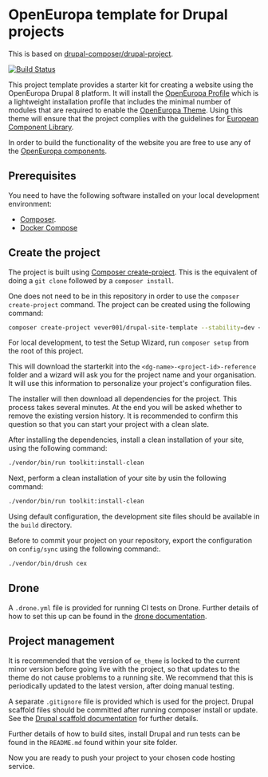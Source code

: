 # OpenEuropa template for Drupal projects

This is based on [drupal-composer/drupal-project](https://github.com/drupal-composer/drupal-project).

[![Build Status](https://drone.fpfis.eu/api/badges/openeuropa/drupal-site-template/status.svg?branch=master)](https://drone.fpfis.eu/openeuropa/drupal-site-template)

This project template provides a starter kit for creating a website using the
OpenEuropa Drupal 8 platform. It will install the [OpenEuropa Profile](https://github.com/openeuropa/oe_profile)
which is a lightweight installation profile that includes the minimal number
of modules that are required to enable the [OpenEuropa Theme](https://github.com/openeuropa/oe_theme).
Using this theme will ensure that the project complies with the guidelines for
[European Component Library](https://github.com/ec-europa/europa-component-library).

In order to build the functionality of the website you are free to use any of the
[OpenEuropa components](https://github.com/openeuropa/openeuropa/blob/master/docs/openeuropa-components.md).

## Prerequisites

You need to have the following software installed on your local development environment:

* [Composer](https://getcomposer.org/doc/00-intro.md#installation-linux-unix-osx).
* [Docker Compose](https://docs.docker.com/compose/install/)

## Create the project

The project is built using [Composer create-project](https://getcomposer.org/doc/03-cli.md#create-project).
This is the equivalent of doing a `git clone` followed by a `composer install`.

One does not need to be in this repository in order to use the `composer create-project` command. 
The project can be created using the following command:

```bash
composer create-project vever001/drupal-site-template --stability=dev <dg-name>-<project-id>-reference
```

For local development, to test the Setup Wizard, run `composer setup` from the root of this project.

This will download the starterkit into the `<dg-name>-<project-id>-reference` folder and a
wizard will ask you for the project name and your organisation. It will use this
information to personalize your project's configuration files.

The installer will then download all dependencies for the project. This process
takes several minutes. At the end you will be asked whether to remove the
existing version history. It is recommended to confirm this question so that you
can start your project with a clean slate.

After installing the dependencies, install a clean installation of your site, using the following command:

```bash
./vendor/bin/run toolkit:install-clean
```

Next, perform a clean installation of your site by usin the following command:

```bash
./vendor/bin/run toolkit:install-clean
```

Using default configuration, the development site files should be available in the `build` directory.

Before to commit your project on your repository, export the configuration on `config/sync`
using the following command:.

```bash
./vendor/bin/drush cex
```

## Drone

A `.drone.yml` file is provided for running CI tests on Drone. Further details of how to set this up can be found in the
 [drone documentation](https://docs.drone.io/).
 
## Project management
 
It is recommended that the version of `oe_theme` is locked to the current minor version before going live with the 
project, so that updates to the theme do not cause problems to a running site. We recommend that this is periodically 
updated to the latest version, after doing manual testing.

A separate `.gitignore` file is provided which is used for the project. Drupal scaffold files should be committed after 
running composer install or update. See the 
[Drupal scaffold documentation](https://github.com/drupal-composer/drupal-scaffold/blob/master/README.md#limitation)
for further details.

Further details of how to build sites, install Drupal and run tests can be found in the `README.md` found within your site
 folder. 

Now you are ready to push your project to your chosen code hosting service.
